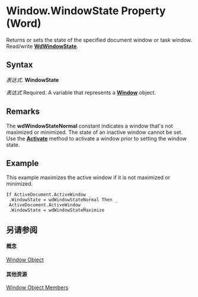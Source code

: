 
# Window.WindowState Property (Word)

Returns or sets the state of the specified document window or task window. Read/write  **[WdWindowState](adcb01a7-a4d7-aba3-9662-262894e866f1.md)**.


## Syntax

 _表达式_. **WindowState**

 _表达式_ Required. A variable that represents a **[Window](d92f83f9-ae44-56c0-4584-7a9359253c6d.md)** object.


## Remarks

The  **wdWindowStateNormal** constant indicates a window that's not maximized or minimized. The state of an inactive window cannot be set. Use the **[Activate](d068e7a1-edb8-b244-a315-be1f92471f4c.md)** method to activate a window prior to setting the window state.


## Example

This example maximizes the active window if it is not maximized or minimized.


```
If ActiveDocument.ActiveWindow _ 
 .WindowState = wdWindowStateNormal Then _ 
 ActiveDocument.ActiveWindow _ 
 .WindowState = wdWindowStateMaximize
```


## 另请参阅


#### 概念


[Window Object](d92f83f9-ae44-56c0-4584-7a9359253c6d.md)
#### 其他资源


[Window Object Members](http://msdn.microsoft.com/library/c0dec747-3695-4f96-ea25-05b6494aad7e%28Office.15%29.aspx)